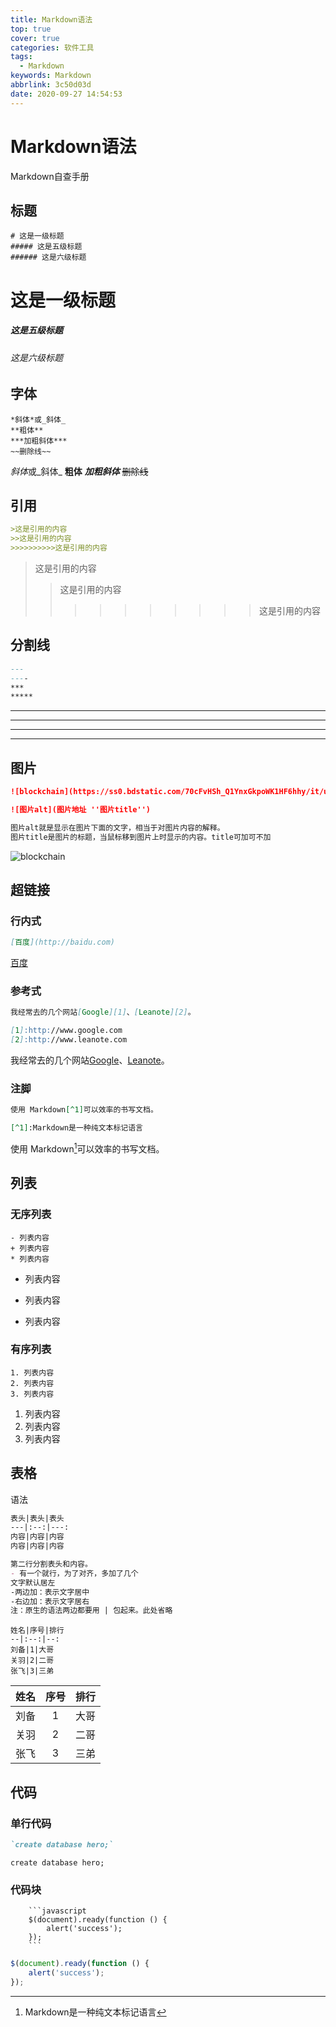 ```yaml
---
title: Markdown语法
top: true
cover: true
categories: 软件工具
tags:
  - Markdown
keywords: Markdown
abbrlink: 3c50d03d
date: 2020-09-27 14:54:53
---
```


# Markdown语法

Markdown自查手册

## 标题

```
# 这是一级标题
##### 这是五级标题
###### 这是六级标题
```
# 这是一级标题
##### 这是五级标题
###### 这是六级标题


## 字体

```
*斜体*或_斜体_
**粗体**
***加粗斜体***
~~删除线~~
```
*斜体*或_斜体_
**粗体**
***加粗斜体***
~~删除线~~

## 引用

```markdown
>这是引用的内容
>>这是引用的内容
>>>>>>>>>>这是引用的内容
```
>这是引用的内容
>>这是引用的内容
>>>>>>>>>>这是引用的内容

## 分割线
```markdown
---
----
***
*****
```
---
----
***
*****

## 图片
```markdown
![blockchain](https://ss0.bdstatic.com/70cFvHSh_Q1YnxGkpoWK1HF6hhy/it/u=702257389,1274025419&fm=27&gp=0.jpg)

![图片alt](图片地址 ''图片title'')

图片alt就是显示在图片下面的文字，相当于对图片内容的解释。
图片title是图片的标题，当鼠标移到图片上时显示的内容。title可加可不加
```
![blockchain](https://ss0.bdstatic.com/70cFvHSh_Q1YnxGkpoWK1HF6hhy/it/u=702257389,1274025419&fm=27&gp=0.jpg)

## 超链接

### 行内式

```markdown
[百度](http://baidu.com)
```
[百度](http://baidu.com)

### 参考式

```markdown
我经常去的几个网站[Google][1]、[Leanote][2]。

[1]:http://www.google.com 
[2]:http://www.leanote.com
```
我经常去的几个网站[Google][1]、[Leanote][2]。

[1]:http://www.google.com 
[2]:http://www.leanote.com

### 注脚

```markdown
使用 Markdown[^1]可以效率的书写文档。

[^1]:Markdown是一种纯文本标记语言
```
使用 Markdown[^1]可以效率的书写文档。

[^1]:Markdown是一种纯文本标记语言


## 列表

### 无序列表
```
- 列表内容
+ 列表内容
* 列表内容
```
- 列表内容
+ 列表内容
* 列表内容

### 有序列表
```
1. 列表内容
2. 列表内容
3. 列表内容
```
1. 列表内容
2. 列表内容
3. 列表内容

## 表格
语法
```markdown
表头|表头|表头
---|:--:|---:
内容|内容|内容
内容|内容|内容

第二行分割表头和内容。
- 有一个就行，为了对齐，多加了几个
文字默认居左
-两边加：表示文字居中
-右边加：表示文字居右
注：原生的语法两边都要用 | 包起来。此处省略
```
```
姓名|序号|排行
--|:--:|--:
刘备|1|大哥
关羽|2|二哥
张飞|3|三弟
```
姓名|序号|排行
--|:--:|--:
刘备|1|大哥
关羽|2|二哥
张飞|3|三弟

## 代码

### 单行代码
```markdown
`create database hero;`
```
`create database hero;`

### 代码块
```
    ```javascript
    $(document).ready(function () {
        alert('success');
    });
    ```
```

```javascript
$(document).ready(function () {
    alert('success');
});
```